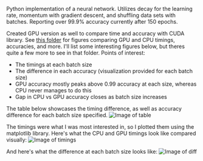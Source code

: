 Python implementation of a neural network. Utilizes decay for the learning rate, momentum with gradient descent, and shuffling data sets with batches. Reporting over 99.9% accuracy currently after 150 epochs.

Created GPU version as well to compare time and accuracy with CUDA library. See [this folder](../python/data/figures) for figures comparing GPU and CPU timings, accuracies, and more. I'll list some interesting figures below, but theres quite a few more to see in that folder. Points of interest:
* The timings at each batch size
* The difference in each accuracy (visualization provided for each batch size)
* GPU accuracy mostly peaks above 0.99 accuracy at each size, whereas CPU never manages to do this
* Gap in CPU vs GPU accuracy closes as batch size increases

The table below showcases the timing difference, as well as accuracy difference for each batch size specified.
![Image of table](https://github.com/mrmattkennedy/neural-network-library/blob/master/python/data/figures/table.png)

The timings were what I was most interested in, so I plotted them using the matplotlib library.
Here's what the CPU and GPU timings look like compared visually:
![Image of timings](https://github.com/mrmattkennedy/neural-network-library/blob/master/python/data/figures/times.png)

And here's what the difference at each batch size looks like:
![Image of diff](https://github.com/mrmattkennedy/neural-network-library/blob/master/python/data/figures/times_diff.png)
